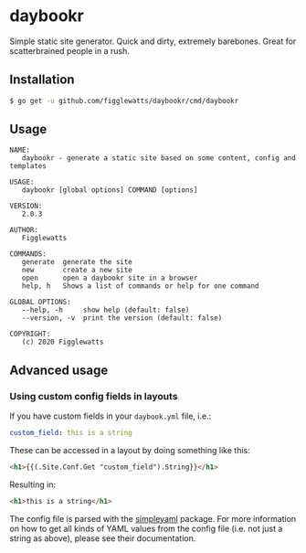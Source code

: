 # daybookr
Simple static site generator. Quick and dirty, extremely barebones. Great for scatterbrained people in a rush.

## Installation
```bash
$ go get -u github.com/figglewatts/daybookr/cmd/daybookr
```

## Usage
```
NAME:
   daybookr - generate a static site based on some content, config and templates

USAGE:
   daybookr [global options] COMMAND [options]

VERSION:
   2.0.3

AUTHOR:
   Figglewatts

COMMANDS:
   generate  generate the site
   new       create a new site
   open      open a daybookr site in a browser
   help, h   Shows a list of commands or help for one command

GLOBAL OPTIONS:
   --help, -h     show help (default: false)
   --version, -v  print the version (default: false)

COPYRIGHT:
   (c) 2020 Figglewatts
```

## Advanced usage

### Using custom config fields in layouts
If you have custom fields in your `daybook.yml` file, i.e.:
```yaml
custom_field: this is a string
```
These can be accessed in a layout by doing something like this:
```html
<h1>{{(.Site.Conf.Get "custom_field").String}}</h1>
```
Resulting in:
```html
<h1>this is a string</h1>
```
The config file is parsed with the [simpleyaml](https://github.com/smallfish/simpleyaml) package. For more information on how to get all kinds of YAML values from the config file (i.e. not just a string as above), please see their documentation.
